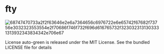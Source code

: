 # fty
![68747470733a2f2f63646e2e6a7364656c6976722e6e65742f67682f73756e3032323553554e2f70686f746f732f696d616765732f3230323131303331313932343834342e706e67](https://user-images.githubusercontent.com/107107882/177042925-e4313b95-a59b-4796-9e28-3472f539420b.png)


License
auto-green is released under the MIT License. See the bundled LICENSE file for details
